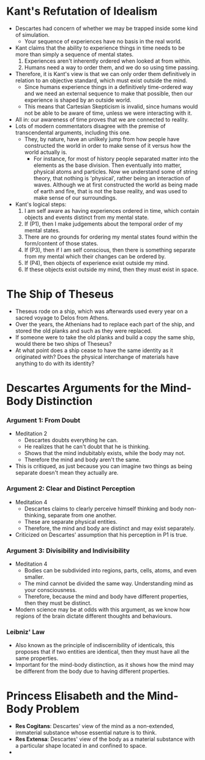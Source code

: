 # Kant's Refutation of Idealism
- Descartes had concern of whether we may be trapped inside some kind of simulation.
	- Your sequence of experiences have no basis in the real world.
- Kant claims that the ability to experience things in time needs to be more than simply a sequence of mental states.
	1. Experiences aren't inherently ordered when looked at from within.
	2. Humans need a way to order them, and we do so using time passing.
- Therefore, it is Kant's view is that we can only order them definitively in relation to an objective standard, which must exist outside the mind.
	- Since humans experience things in a definitively time-ordered way and we need an external sequence to make that possible, then our experience is shaped by an outside world.
	- This means that Cartesian Skepticism is invalid, since humans would not be able to be aware of time, unless we were interacting with it.
- All in: our awareness of time proves that we are connected to reality.
- Lots of modern commentators disagree with the premise of transcendental arguments, including this one.
	- They, by nature, have an unlikely jump from how people have constructed the world in order to make sense of it versus how the world actually is.
		- For instance, for most of history people separated matter into the elements as the base division. Then eventually into matter, physical atoms and particles. Now we understand some of string theory, that nothing is 'physical', rather being an interaction of waves. Although we at first constructed the world as being made of earth and fire, that is not the base reality, and was used to make sense of our surroundings.
- Kant's logical steps:
	1. I am self aware as having experiences ordered in time, which contain objects and events distinct from my mental state.
	2. If (P1), then I make judgements about the temporal order of my mental states.
	3. There are no grounds for ordering my mental states found within the form/content of those states.
	4. If (P3), then if I am self conscious, then there is something separate from my mental which their changes can be ordered by.
	5. If (P4), then objects of experience exist outside my mind.
	6. If these objects exist outside my mind, then they must exist in space.
# The Ship of Theseus
- Theseus rode on a ship, which was afterwards used every year on a sacred voyage to Delos from Athens.
- Over the years, the Athenians had to replace each part of the ship, and stored the old planks and such as they were replaced.
- If someone were to take the old planks and build a copy the same ship, would there be two ships of Theseus?
- At what point does a ship cease to have the same identity as it originated with? Does the physical interchange of materials have anything to do with its identity?
# Descartes Arguments for the Mind-Body Distinction
### Argument 1: From Doubt
- Meditation 2
	- Descartes doubts everything he can.
	- He realizes that he can't doubt that he is thinking.
	- Shows that the mind indubitably exists, while the body may not.
	- Therefore the mind and body aren't the same.
- This is critiqued, as just because you can imagine two things as being separate doesn't mean they actually are.
### Argument 2: Clear and Distinct Perception
- Meditation 4
	- Descartes claims to clearly perceive himself thinking and body non-thinking, separate from one another.
	- These are separate physical entities.
	- Therefore, the mind and body are distinct and may exist separately.
- Criticized on Descartes' assumption that his perception in P1 is true.
### Argument 3: Divisibility and Indivisibility
- Meditation 4
	- Bodies can be subdivided into regions, parts, cells, atoms, and even smaller.
	- The mind cannot be divided the same way. Understanding mind as your consciousness.
	- Therefore, because the mind and body have different properties, then they must be distinct.
- Modern science may be at odds with this argument, as we know how regions of the brain dictate different thoughts and behaviours.
### Leibniz' Law
- Also known as the principle of indiscernibility of identicals, this proposes that if two entities are identical, then they must have all the same properties.
- Important for the mind-body distinction, as it shows how the mind may be different from the body due to having different properties.
# Princess Elisabeth and the Mind-Body Problem
- **Res Cogitans**: Descartes' view of the mind as a non-extended, immaterial substance whose essential nature is to think.
- **Res Extensa**: Descartes' view of the body as a material substance with a particular shape located in and confined to space.
- 